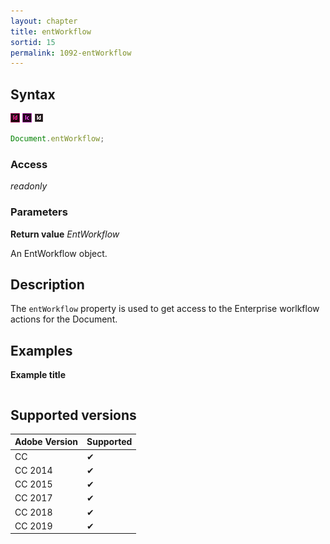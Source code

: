```yaml
---
layout: chapter
title: entWorkflow
sortid: 15
permalink: 1092-entWorkflow
---
```

## Syntax

![](../../images/indesign.png "InDesign") ![](../../images/incopy.png "InCopy") ![](../../images/indesignserver.png "InDesign Server")
```javascript
Document.entWorkflow;
```

### Access

*readonly*

### Parameters

**Return value** *EntWorkflow*

An EntWorkflow object.

## Description

The `entWorkflow` property is used to get access to the Enterprise worlkflow actions for the Document.

## Examples

**Example title**

```javascript
```

## Supported versions

| Adobe Version | Supported |
|---------------|---------|
| CC            | ✔       |
| CC 2014       | ✔       |
| CC 2015       | ✔       |
| CC 2017       | ✔       |
| CC 2018       | ✔       |
| CC 2019       | ✔       |